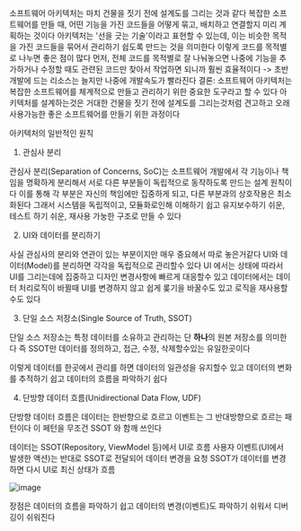 소프트웨어 아키텍처는 마치 건물을 짓기 전에 설계도를 그리는 것과 같다
복잡한 소프트웨어를 만들 때, 어떤 기능을 가진 코드들을 어떻게 묶고, 배치하고 연결할지 미리 계획하는 것이다 
아키텍처는 '선을 긋는 기술'이라고 표현할 수 있는데, 이는 비슷한 목적을 가진 코드들을 묶어서 관리하기 쉽도록 만드는 것을 의미한다
이렇게 코드를 목적별로 나누면 좋은 점이 많다
먼저, 전체 코드를 목적별로 잘 나눠놓으면 나중에 기능을 추가하거나 수정할 때도 관련된 코드만 찾아서 작업하면 되니까 훨씬 효율적이다
-> 초반 개발에 드는 리소스는 늘지만 나중에 개발속도가 빨라진다
결론:  소프트웨어 아키텍처는 복잡한 소프트웨어를 체계적으로 만들고 관리하기 위한 중요한 도구라고 할 수 있다
아키텍처를 설계하는것은 거대한 건물을 짓기 전에 설계도를 그리는것처럼 견고하고 오래 사용가능한 좋은 소프트웨어를 만들기 위한 과정이다

아키텍처의 일반적인 원칙

1. 관심사 분리

관심사 분리(Separation of Concerns, SoC)는 소프트웨어 개발에서 각 기능이나 책임을 명확하게 분리해서
서로 다른 부분들이 독립적으로 동작하도록 만드는 설계 원칙이다
이를 통해  각 부분은 자신의 책임에만 집중하게 되고, 다른 부분과의 상호작용은 최소화된다
그래서 시스템을 독립적이고, 모듈화로인해 이해하기 쉽고 유지보수하기 쉬운, 테스트 하기 쉬운, 재사용 가눙한 구조로 만들 수 있다

2. UI와 데이터를 분리하기

사실 관심사의 분리와 연관이 있는 부분이지만 매우 중요헤서 따로 놓은거같다
UI와 데이터(Model)를 분리하면 각각을 독립적으로 관리할수 있다
UI 에서는 상태에 따라서 UI를 그리는데에 집중하고 디자인 변경사항에 빠르게 대응할수 있고
데이터에서는 데이터 처리로직이 바뀔때 UI를 변경하지 않고 쉽게 롲기을 바꿀수도 있고 로직을 재사용할수도 있다

3. 단일 소스 저장소(Single Source of Truth, SSOT)

단일 소스 저장소는 특정 데이터를 소유하고 관리하는 단 **하나**의 원본 저장소를 의미한다
즉 SSOT만 데이터를 정의하고, 접근, 수정, 삭제할수있는 유일한곳이다 

이렇게 데이터를 한곳에서 관리를 하면 데이터의 일관성을 유지할수 있고 데이터의 변화를 추적하기 쉽고 데이터의 흐름을 파악하기 쉽다

4. 단방향 데이터 흐름(Unidirectional Data Flow, UDF)

단방향 데이터 흐름은 데이터는 한반향으로 흐르고 이벤트는 그 반대방향으로 흐르는 패턴이다
이 페턴을 무조건 SSOT 와 함깨 쓰인다

데이터는 SSOT(Repository, ViewModel 등)에서 UI로 흐름
사용자 이벤트(UI에서 발생한 액션)는 반대로 SSOT로 전달되어 데이터 변경을 요청
SSOT가 데이터를 변경하면 다시 UI로 최신 상태가 흐름

![image](https://github.com/user-attachments/assets/0b3a17aa-180b-4cf3-8fec-b19d648763dc)

장점은 데이터의 흐름을 파악하기 쉽고 데이터의 변경(이벤트)도 파악하기 쉬워서 디버깅이 쉬워진다
